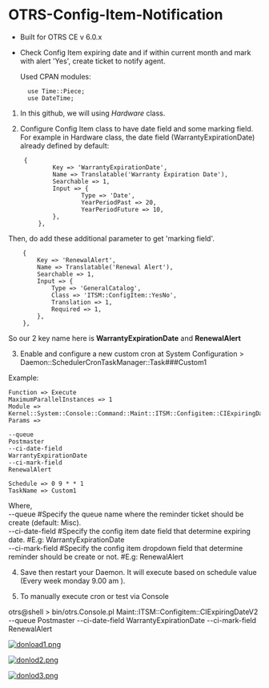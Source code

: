 # OTRS-Config-Item-Notification  
- Built for OTRS CE v 6.0.x  
- Check Config Item expiring date and if within current month and mark with alert 'Yes', create ticket to notify agent.  

	Used CPAN modules:
	
		use Time::Piece;
		use DateTime;
	

1. In this github, we will using *Hardware* class.  

2. Configure Config Item class to have date field and some marking field.  
For example in Hardware class, the date field (WarrantyExpirationDate) already defined by default:  

  		{  
        		Key => 'WarrantyExpirationDate',  
        		Name => Translatable('Warranty Expiration Date'),  
        		Searchable => 1,  
        		Input => {  
        	    		Type => 'Date',  
        	    		YearPeriodPast => 20,  
        	    		YearPeriodFuture => 10,  
        		},  
    		},  
		
Then, do add these additional parameter to get 'marking field'.  

	 	{  
	 		Key => 'RenewalAlert',  
	 		Name => Translatable('Renewal Alert'),  
	 		Searchable => 1,  
	 		Input => {  
	 		    Type => 'GeneralCatalog',  
	 		    Class => 'ITSM::ConfigItem::YesNo',  
	 		    Translation => 1,  
	 		    Required => 1,  
	 		},  
	 	},  


So our 2 key name here is **WarrantyExpirationDate** and **RenewalAlert**  


3. Enable and configure a new custom cron at System Configuration > Daemon::SchedulerCronTaskManager::Task###Custom1

Example:

	Function => Execute  
	MaximumParallelInstances => 1  
	Module => Kernel::System::Console::Command::Maint::ITSM::Configitem::CIExpiringDateV2  
	Params => 
	
	--queue
	Postmaster
	--ci-date-field
	WarrantyExpirationDate
	--ci-mark-field
	RenewalAlert
			
	Schedule => 0 9 * * 1  
	TaskName => Custom1

Where,  
--queue            #Specify the queue name where the reminder ticket should be create (default: Misc).  
--ci-date-field    #Specify the config item date field that determine expiring date. #E.g: WarrantyExpirationDate  
--ci-mark-field    #Specify the config item dropdown field that determine reminder should be create or not. #E.g: RenewalAlert  


4. Save then restart your Daemon. It will execute based on schedule value (Every week monday 9.00 am ).  

5. To manually execute cron or test via Console  

otrs@shell > bin/otrs.Console.pl Maint::ITSM::Configitem::CIExpiringDateV2 --queue Postmaster --ci-date-field WarrantyExpirationDate --ci-mark-field RenewalAlert

[![donload1.png](https://i.postimg.cc/QMK8WD7T/donload1.png)](https://postimg.cc/HJHDffBY)  

[![donlod2.png](https://i.postimg.cc/SsmPb7mx/donlod2.png)](https://postimg.cc/8Fn4hvF2)  

[![donlod3.png](https://i.postimg.cc/NMPkC1MV/donlod3.png)](https://postimg.cc/PpYDPv1z)  

